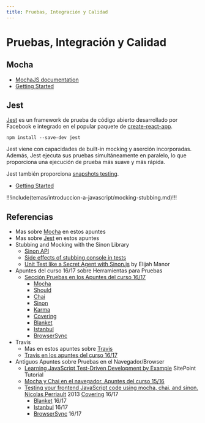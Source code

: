 ```yaml
---
title: Pruebas, Integración y Calidad
---
```


<script>
  import * as Temas from '@config/temas-publicados.js'
  
  //console.log(Temas);
  export default {
      created() {
        let index = Temas.findIndex(t => t.link == this.$page.path);
        //console.log(index);
        if (index > 0) this.$frontmatter.prev = Temas[index-1].link;
        if (index < Temas.length-1) this.$frontmatter.next = Temas[index+1].link;
      },
  
  }
</script>

# Pruebas, Integración y Calidad

## Mocha 

* [MochaJS documentation](http://mochajs.org/)
* [Getting Started](http://mochajs.org/#getting-started)


## Jest

[Jest](https://jestjs.io/) es un framework de prueba de código abierto desarrollado por Facebook e integrado en el popular paquete de [create-react-app](https://github.com/facebook/create-react-app).

```
npm install --save-dev jest
```

Jest viene con capacidades de built-in mocking y aserción incorporadas. Además, Jest ejecuta sus pruebas simultáneamente en paralelo, lo que proporciona una ejecución de prueba más suave y más rápida.

Jest también proporciona [snapshots testing](https://jestjs.io/docs/en/snapshot-testing). 

* [Getting Started](https://jestjs.io/docs/en/getting-started)

!!!include(temas/introduccion-a-javascript/mocking-stubbing.md)!!!

## Referencias

* Mas sobre [Mocha](mocha) en estos apuntes
* Mas sobre [Jest](jest) en estos apuntes
* Stubbing and Mocking with the Sinon Library
  * [Sinon API](http://sinonjs.org/releases/v1.17.7/)
  * [Side effects of stubbing console in tests](https://gyandeeps.com/console-stubbing/)
  * [Unit Test like a Secret Agent with Sinon.js](http://elijahmanor.com/unit-test-like-a-secret-agent-with-sinon-js/) by Elijah Manor
* Apuntes del curso 16/17 sobre Herramientas para Pruebas
  * [Sección Pruebas en los Apuntes del curso 16/17](https://casianorodriguezleon.gitbooks.io/ull-esit-1617/content/apuntes/pruebas/)
    * [Mocha](https://casianorodriguezleon.gitbooks.io/ull-esit-1617/content/apuntes/pruebas/mocha.html)
    * [Should](https://casianorodriguezleon.gitbooks.io/ull-esit-1617/content/apuntes/pruebas/mocha.html#should)
    * [Chai](https://casianorodriguezleon.gitbooks.io/ull-esit-1617/content/apuntes/pruebas/chai.html)
    * [Sinon](https://casianorodriguezleon.gitbooks.io/ull-esit-1617/content/apuntes/pruebas/sinon.html)
    * [Karma](https://casianorodriguezleon.gitbooks.io/ull-esit-1617/content/apuntes/pruebas/karma.html)
    * [Covering](https://casianorodriguezleon.gitbooks.io/ull-esit-1617/content/apuntes/pruebas/covering.html)
    * [Blanket](https://casianorodriguezleon.gitbooks.io/ull-esit-1617/content/apuntes/pruebas/blanket.html)
    * [Istanbul](https://casianorodriguezleon.gitbooks.io/ull-esit-1617/content/apuntes/pruebas/istanbul.html)
    * [BrowserSync](https://casianorodriguezleon.gitbooks.io/ull-esit-1617/content/apuntes/pruebas/browsersync.html)
* Travis
  * Mas en estos apuntes sobre [Travis](travis)
  * [Travis en los apuntes del curso 16/17](https://casianorodriguezleon.gitbooks.io/ull-esit-1617/content/apuntes/pruebas/travis.html)
* Antiguos Apuntes sobre Pruebas en el Navegador/Browser
  * [Learning JavaScript Test-Driven Development by Example](https://www.sitepoint.com/learning-javascript-test-driven-development-by-example/) SitePoint Tutorial
  * [Mocha y Chai en el navegador. Apuntes del curso 15/16](https://casianorodriguezleon.gitbooks.io/pl1516/content/practicas/mochachaisinon.html)
  * [Testing your frontend JavaScript code using mocha, chai, and sinon. Nicolas Perriault](https://nicolas.perriault.net/code/2013/testing-frontend-javascript-code-using-mocha-chai-and-sinon/) 2013
   [Covering](https://casianorodriguezleon.gitbooks.io/ull-esit-1617/content/apuntes/pruebas/covering.html) 16/17
    * [Blanket](https://casianorodriguezleon.gitbooks.io/ull-esit-1617/content/apuntes/pruebas/blanket.html) 16/17
    * [Istanbul](https://casianorodriguezleon.gitbooks.io/ull-esit-1617/content/apuntes/pruebas/istanbul.html) 16/17
    * [BrowserSync](https://casianorodriguezleon.gitbooks.io/ull-esit-1617/content/apuntes/pruebas/browsersync.html) 16/17
